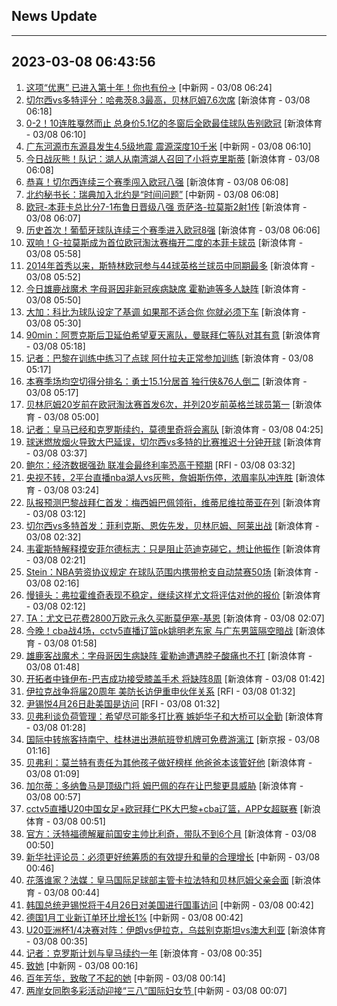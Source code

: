 ## News Update
---
2023-03-08 06:43:56
---
1. <a target="_blank" href="http://www.chinanews.com//cj/2023/03-08/9967463.shtml">这项“优惠” 已进入第十年！你也有份→</a> [中新网 - 03/08 06:24]
2. <a target="_blank" href="https://k.sina.cn/article_2018499075_784fda0302001m15x.html?from=sports&subch=osport">切尔西vs多特评分：哈弗茨8.3最高，贝林厄姆7.6次席</a> [新浪体育 - 03/08 06:18]
3. <a target="_blank" href="https://k.sina.cn/article_7354218509_1b658780d001014uoy.html?from=sports&subch=global">0-2！10连胜戛然而止 总身价5.1亿的冬窗后全欧最佳球队告别欧冠</a> [新浪体育 - 03/08 06:10]
4. <a target="_blank" href="http://www.chinanews.com//gn/2023/03-08/9967462.shtml">广东河源市东源县发生4.5级地震 震源深度10千米</a> [中新网 - 03/08 06:10]
5. <a target="_blank" href="https://k.sina.cn/article_2018499075_784fda0302001m15q.html?from=sports&subch=osport">今日战灰熊！队记：湖人从南湾湖人召回了小将克里斯蒂</a> [新浪体育 - 03/08 06:08]
6. <a target="_blank" href="https://k.sina.cn/article_2018499075_784fda0302001m15o.html?from=sports&subch=osport">恭喜！切尔西连续三个赛季闯入欧冠八强</a> [新浪体育 - 03/08 06:08]
7. <a target="_blank" href="http://www.chinanews.com//gj/2023/03-08/9967460.shtml">北约秘书长：瑞典加入北约是“时间问题”</a> [中新网 - 03/08 06:08]
8. <a target="_blank" href="https://k.sina.cn/article_2018499075_784fda0302001m15n.html?from=sports&subch=osport">欧冠-本菲卡总比分7-1布鲁日晋级八强 贡萨洛-拉莫斯2射1传</a> [新浪体育 - 03/08 06:07]
9. <a target="_blank" href="https://k.sina.cn/article_2018499075_784fda0302001m15p.html?from=sports&subch=osport">历史首次！葡萄牙球队连续三个赛季进入欧冠8强</a> [新浪体育 - 03/08 06:06]
10. <a target="_blank" href="https://k.sina.cn/article_2018499075_784fda0302001m15k.html?from=sports&subch=osport">双响！G-拉莫斯成为首位欧冠淘汰赛梅开二度的本菲卡球员</a> [新浪体育 - 03/08 05:58]
11. <a target="_blank" href="https://k.sina.cn/article_2018499075_784fda0302001m15i.html?from=sports&subch=osport">2014年首秀以来，斯特林欧冠参与44球英格兰球员中同期最多</a> [新浪体育 - 03/08 05:52]
12. <a target="_blank" href="https://k.sina.cn/article_2018499075_784fda0302001m15j.html?from=sports&subch=osport">今日雄鹿战魔术 字母哥因非新冠疾病缺席 霍勒迪等多人缺阵</a> [新浪体育 - 03/08 05:50]
13. <a target="_blank" href="https://k.sina.cn/article_2018499075_784fda0302001m157.html?from=sports&subch=osport">大加：科比为球队设定了基调 如果那不适合你 你就必须下车</a> [新浪体育 - 03/08 05:30]
14. <a target="_blank" href="https://k.sina.cn/article_2018499075_784fda0302001m151.html?from=sports&subch=osport">90min：阿贾克斯后卫延伯希望夏天离队，曼联拜仁等队对其有意</a> [新浪体育 - 03/08 05:18]
15. <a target="_blank" href="https://k.sina.cn/article_2018499075_784fda0302001m150.html?from=sports&subch=osport">记者：巴黎在训练中练习了点球 阿什拉夫正常参加训练</a> [新浪体育 - 03/08 05:17]
16. <a target="_blank" href="https://k.sina.cn/article_2018499075_784fda0302001m153.html?from=sports&subch=osport">本赛季场均空切得分排名：勇士15.1分居首 独行侠&76人倒二</a> [新浪体育 - 03/08 05:17]
17. <a target="_blank" href="https://k.sina.cn/article_2018499075_784fda0302001m14v.html?from=sports&subch=osport">贝林厄姆20岁前在欧冠淘汰赛首发6次，并列20岁前英格兰球员第一</a> [新浪体育 - 03/08 05:00]
18. <a target="_blank" href="https://k.sina.cn/article_2018499075_784fda0302001m14e.html?from=sports&subch=osport">记者：皇马已经和克罗斯续约，莫德里奇将会离队</a> [新浪体育 - 03/08 04:25]
19. <a target="_blank" href="https://k.sina.cn/article_2018499075_784fda0302001m141.html?from=sports&subch=osport">球迷燃放烟火导致大巴延误，切尔西vs多特的比赛推迟十分钟开球</a> [新浪体育 - 03/08 03:37]
20. <a target="_blank" href="https://www.rfi.fr/cn/%E8%B4%A2%E7%BB%8F%E5%BF%AB%E8%AE%AF/20230307-%E9%B2%8D%E5%B0%94%E8%AD%A6%E5%91%8A%E8%81%94%E5%87%86%E4%BC%9A%E5%8F%AF%E8%83%BD%E5%8A%A0%E5%BF%AB%E5%8D%87%E6%81%AF-%E6%AC%A7%E8%82%A1%E6%94%B6%E4%BD%8E">鲍尔：经济数据强劲 联准会最终利率恐高于预期</a> [RFI - 03/08 03:32]
21. <a target="_blank" href="https://k.sina.cn/article_1685707867_6479dc5b00101a46g.html?from=sports&subch=nba">央视不转，2平台直播nba湖人vs灰熊，詹姆斯伤停，浓眉率队冲连胜</a> [新浪体育 - 03/08 03:24]
22. <a target="_blank" href="https://k.sina.cn/article_2018499075_784fda0302001m140.html?from=sports&subch=osport">队报预测巴黎战拜仁首发：梅西姆巴佩领衔，维蒂尼维拉蒂亚在列</a> [新浪体育 - 03/08 03:12]
23. <a target="_blank" href="https://k.sina.cn/article_2018499075_784fda0302001m13v.html?from=sports&subch=osport">切尔西vs多特首发：菲利克斯、恩佐先发，贝林厄姆、阿莱出战</a> [新浪体育 - 03/08 02:32]
24. <a target="_blank" href="https://k.sina.cn/article_2018499075_784fda0302001m13t.html?from=sports&subch=osport">韦霍斯特解释摸安菲尔德标志：只是阻止范迪克碰它，想让他振作</a> [新浪体育 - 03/08 02:21]
25. <a target="_blank" href="https://k.sina.cn/article_2018499075_784fda0302001m13s.html?from=sports&subch=osport">Stein：NBA劳资协议规定 在球队范围内携带枪支自动禁赛50场</a> [新浪体育 - 03/08 02:16]
26. <a target="_blank" href="https://k.sina.cn/article_2018499075_784fda0302001m13r.html?from=sports&subch=osport">慢镜头：弗拉霍维奇表现不稳定，继续这样尤文将评估对他的报价</a> [新浪体育 - 03/08 02:12]
27. <a target="_blank" href="https://k.sina.cn/article_2018499075_784fda0302001m13n.html?from=sports&subch=osport">TA：尤文已花费2800万欧元永久买断莫伊塞-基恩</a> [新浪体育 - 03/08 02:07]
28. <a target="_blank" href="https://k.sina.cn/article_1685707867_6479dc5b00101a461.html?from=sports&subch=cba">今晚！cba战4场，cctv5直播辽篮pk姚明老东家 与广东男篮隔空暗战</a> [新浪体育 - 03/08 01:58]
29. <a target="_blank" href="https://k.sina.cn/article_2018499075_784fda0302001m13j.html?from=sports&subch=osport">雄鹿客战魔术：字母哥因生病缺阵 霍勒迪遭遇脖子酸痛也不打</a> [新浪体育 - 03/08 01:48]
30. <a target="_blank" href="https://k.sina.cn/article_2018499075_784fda0302001m13h.html?from=sports&subch=osport">开拓者中锋伊布-巴吉成功接受膝盖手术 将缺阵8周</a> [新浪体育 - 03/08 01:42]
31. <a target="_blank" href="https://www.rfi.fr/cn/%E5%9B%BD%E9%99%85%E6%8A%A5%E9%81%93/20230307-%E5%B0%B9%E9%94%A1%E6%82%A64%E6%9C%8826%E6%97%A5%E8%B5%B4%E7%BE%8E%E5%9B%BD%E6%98%AF%E8%AE%BF%E9%97%AE">伊拉克战争将届20周年 美防长访伊重申伙伴关系</a> [RFI - 03/08 01:32]
32. <a target="_blank" href="https://www.rfi.fr/cn/%E8%B4%A2%E7%BB%8F%E5%BF%AB%E8%AE%AF/20230307-%E9%B2%8D%E5%B0%94-%E7%BB%8F%E6%B5%8E%E6%95%B0%E6%8D%AE%E5%BC%BA%E5%8A%B2-%E8%81%94%E5%87%86%E4%BC%9A%E6%9C%80%E7%BB%88%E5%88%A9%E7%8E%87%E6%81%90%E9%AB%98%E4%BA%8E%E9%A2%84%E6%9C%9F">尹锡悦4月26日赴美国是访问</a> [RFI - 03/08 01:32]
33. <a target="_blank" href="https://k.sina.cn/article_2018499075_784fda0302001m13d.html?from=sports&subch=osport">贝弗利谈负荷管理：希望尽可能多打比赛 嫉妒华子和大桥可以全勤</a> [新浪体育 - 03/08 01:28]
34. <a target="_blank" href="https://www.bjnews.com.cn/detail-167820921414466.html">国际中转旅客持南宁、桂林进出港航班登机牌可免费游漓江</a> [新京报 - 03/08 01:16]
35. <a target="_blank" href="https://k.sina.cn/article_2018499075_784fda0302001m139.html?from=sports&subch=osport">贝弗利：莫兰特有责任为其他孩子做好榜样 他爸爸本该管好他</a> [新浪体育 - 03/08 01:09]
36. <a target="_blank" href="https://k.sina.cn/article_2018499075_784fda0302001m134.html?from=sports&subch=osport">加尔蒂：多纳鲁马是顶级门将 姆巴佩的存在让巴黎更具威胁</a> [新浪体育 - 03/08 00:57]
37. <a target="_blank" href="https://k.sina.cn/article_1685707867_6479dc5b00101a45x.html?from=sports&subch=cba">cctv5直播U20中国女足+欧冠拜仁PK大巴黎+cba辽篮，APP女超联赛</a> [新浪体育 - 03/08 00:51]
38. <a target="_blank" href="https://k.sina.cn/article_2018499075_784fda0302001m133.html?from=sports&subch=osport">官方：沃特福德解雇前国安主帅比利奇，带队不到6个月</a> [新浪体育 - 03/08 00:50]
39. <a target="_blank" href="http://www.chinanews.com//gn/2023/03-08/9967413.shtml">新华社评论员：必须更好统筹质的有效提升和量的合理增长</a> [中新网 - 03/08 00:46]
40. <a target="_blank" href="https://k.sina.cn/article_2018499075_784fda0302001m12y.html?from=sports&subch=osport">花落谁家？法媒：皇马国际足球部主管卡拉法特和贝林厄姆父亲会面</a> [新浪体育 - 03/08 00:44]
41. <a target="_blank" href="http://www.chinanews.com//gj/2023/03-08/9967402.shtml">韩国总统尹锡悦将于4月26日对美国进行国事访问</a> [中新网 - 03/08 00:42]
42. <a target="_blank" href="http://www.chinanews.com//cj/2023/03-08/9967399.shtml">德国1月工业新订单环比增长1%</a> [中新网 - 03/08 00:42]
43. <a target="_blank" href="https://k.sina.cn/article_2018499075_784fda0302001m12u.html?from=sports&subch=osport">U20亚洲杯1/4决赛对阵：伊朗vs伊拉克，乌兹别克斯坦vs澳大利亚</a> [新浪体育 - 03/08 00:35]
44. <a target="_blank" href="https://k.sina.cn/article_2018499075_784fda0302001m12x.html?from=sports&subch=osport">记者：克罗斯计划与皇马续约一年</a> [新浪体育 - 03/08 00:35]
45. <a target="_blank" href="http://www.chinanews.com//chuangyi/2023/03-08/9967410.shtml">致她</a> [中新网 - 03/08 00:16]
46. <a target="_blank" href="http://www.chinanews.com//shipin/cns/2023/03-08/news953254.shtml">百年芳华，致敬了不起的她</a> [中新网 - 03/08 00:14]
47. <a target="_blank" href="http://www.chinanews.com//shipin/cns-d/2023/03-08/news953252.shtml">两岸女同胞多彩活动迎接“三八”国际妇女节 </a> [中新网 - 03/08 00:07]
